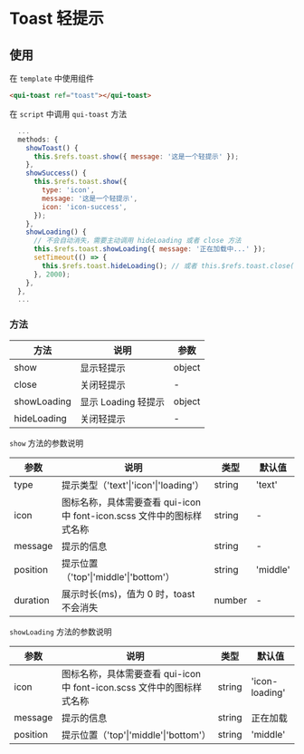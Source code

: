 # Toast 轻提示

## 使用

在 `template` 中使用组件
```html
<qui-toast ref="toast"></qui-toast>
```

在 `script` 中调用 `qui-toast` 方法

```javascript
  ...
  methods: {
    showToast() {
      this.$refs.toast.show({ message: '这是一个轻提示' });
    },
    showSuccess() {
      this.$refs.toast.show({
        type: 'icon',
        message: '这是一个轻提示',
        icon: 'icon-success',
      });
    },
    showLoading() {
      // 不会自动消失，需要主动调用 hideLoading 或者 close 方法
      this.$refs.toast.showLoading({ message: '正在加载中...' });
      setTimeout(() => {
        this.$refs.toast.hideLoading(); // 或者 this.$refs.toast.close();
      }, 2000);
    },
  },
  ...
```

### 方法

| 方法 | 说明 | 参数 |
| ---- | ---- | ---- |
| show | 显示轻提示 | object |
| close | 关闭轻提示 | - |
| showLoading | 显示 Loading 轻提示 | object |
| hideLoading | 关闭轻提示 | - |

`show` 方法的参数说明

| 参数 | 说明 | 类型 | 默认值 |
| ---- | ---- | ---- | ---- |
| type | 提示类型（'text'\|'icon'\|'loading'） | string | 'text' |
| icon | 图标名称，具体需要查看 qui-icon 中 font-icon.scss 文件中的图标样式名称 | string | - |
| message | 提示的信息 | string | - |
| position | 提示位置（'top'\|'middle'\|'bottom'） | string | 'middle' |
| duration | 展示时长(ms)，值为 0 时，toast 不会消失 | number | - |

`showLoading` 方法的参数说明

| 参数 | 说明 | 类型 | 默认值 |
| ---- | ---- | ---- | ---- |
| icon | 图标名称，具体需要查看 qui-icon 中 font-icon.scss 文件中的图标样式名称 | string | 'icon-loading' |
| message | 提示的信息 | string | 正在加载 |
| position | 提示位置（'top'\|'middle'\|'bottom'） | string | 'middle' |
